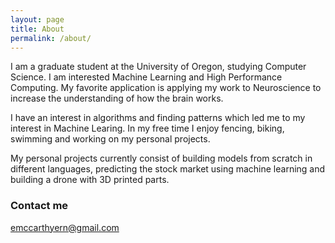 ```yaml
---
layout: page
title: About
permalink: /about/
---
```


I am a graduate student at the University of Oregon, studying Computer Science. I am interested Machine Learning and High Performance Computing. My favorite application is applying my work to Neuroscience to increase the understanding of how the brain works. 

I have an interest in algorithms and finding patterns which led me to my interest in Machine Learing. 
In my free time I enjoy fencing, biking, swimming and working on my personal projects.

My personal projects currently consist of building models from scratch in different languages, predicting the stock market using machine learning and building a drone with 3D printed parts. 


### Contact me

[emccarthyern@gmail.com](mailto:emccarthyern@gmail.com)
